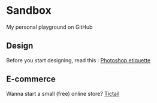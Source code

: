 # Sandbox #
My personal playground on GitHub

## Design ##

Before you start designing, read this : [Photoshop etiquette](http://photoshopetiquette.com "Photoshop etiquette")

## E-commerce ##

Wanna start a small (free) online store? [Tictail](https://tictail.com "Free online store")
